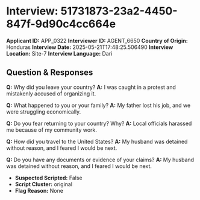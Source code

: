# Interview: 51731873-23a2-4450-847f-9d90c4cc664e
**Applicant ID:** APP_0322
**Interviewer ID:** AGENT_6650
**Country of Origin:** Honduras
**Interview Date:** 2025-05-21T17:48:25.506490
**Interview Location:** Site-7
**Interview Language:** Dari

## Question & Responses

**Q:** Why did you leave your country?
**A:** I was caught in a protest and mistakenly accused of organizing it.

**Q:** What happened to you or your family?
**A:** My father lost his job, and we were struggling economically.

**Q:** Do you fear returning to your country? Why?
**A:** Local officials harassed me because of my community work.

**Q:** How did you travel to the United States?
**A:** My husband was detained without reason, and I feared I would be next.

**Q:** Do you have any documents or evidence of your claims?
**A:** My husband was detained without reason, and I feared I would be next.

- **Suspected Scripted:** False
- **Script Cluster:** original
- **Flag Reason:** None